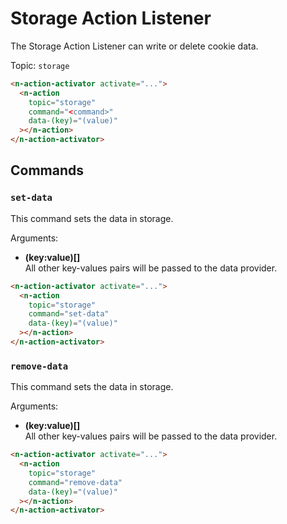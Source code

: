 # Storage Action Listener

The Storage Action Listener can write or delete cookie data.

Topic: `storage`

```html
<n-action-activator activate="...">
  <n-action
    topic="storage"
    command="<command>"
    data-(key)="(value)"
  ></n-action>
</n-action-activator>
```

## Commands

### `set-data`

This command sets the data in storage.

Arguments:

- **(key:value)[]**\
  All other key-values pairs will be passed to the data provider.

```html
<n-action-activator activate="...">
  <n-action
    topic="storage"
    command="set-data"
    data-(key)="(value)"
  ></n-action>
</n-action-activator>
```

### `remove-data`

This command sets the data in storage.

Arguments:

- **(key:value)[]**\
  All other key-values pairs will be passed to the data provider.

```html
<n-action-activator activate="...">
  <n-action
    topic="storage"
    command="remove-data"
    data-(key)="(value)"
  ></n-action>
</n-action-activator>
```
